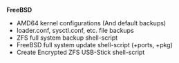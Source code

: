<b> FreeBSD </b> 
- AMD64 kernel configurations (And default backups)
- loader.conf, sysctl.conf, etc. file backups
- ZFS full system backup shell-script
- FreeBSD full system update shell-script (+ports, +pkg)
- Create Encrypted ZFS USB-Stick shell-script
